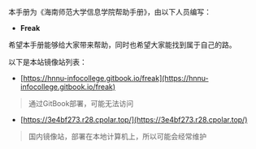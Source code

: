 本手册为《海南师范大学信息学院帮助手册》，由以下人员编写：

- **Freak**


希望本手册能够给大家带来帮助，同时也希望大家能找到属于自己的路。

以下是本站镜像站列表：
- [https://hnnu-infocollege.gitbook.io/freak](https://hnnu-infocollege.gitbook.io/freak)
> 通过GitBook部署，可能无法访问

- [https://3e4bf273.r28.cpolar.top/](https://3e4bf273.r28.cpolar.top/)
> 国内镜像站，部署在本地计算机上，所以可能会经常维护